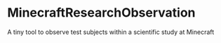 # MinecraftResearchObservation
A tiny tool to observe test subjects within a scientific study at Minecraft
